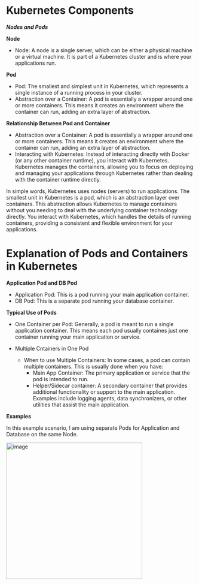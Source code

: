 # Kubernetes Components  

<i><b>Nodes and Pods</b></i>  

<b>Node  </b>

  - Node: A node is a single server, which can be either a physical machine or a virtual machine. It is part of a Kubernetes cluster and is where your applications run.

<b>Pod  </b>

- Pod: The smallest and simplest unit in Kubernetes, which represents a single instance of a running process in your cluster.
- Abstraction over a Container: A pod is essentially a wrapper around one or more containers. This means it creates an environment where the container can run, adding an extra layer of abstraction.

<b>Relationship Between Pod and Container   </b>

- Abstraction over a Container: A pod is essentially a wrapper around one or more containers. This means it creates an environment where the container can run, adding an extra layer of abstraction.
- Interacting with Kubernetes: Instead of interacting directly with Docker (or any other container runtime), you interact with Kubernetes. Kubernetes manages the containers, allowing you to focus on deploying and managing your applications through Kubernetes rather than dealing with the container runtime directly.

In simple words, Kubernetes uses nodes (servers) to run applications. The smallest unit in Kubernetes is a pod, which is an abstraction layer over containers. This abstraction allows Kubernetes to manage containers without you needing to deal with the underlying container technology directly. You interact with Kubernetes, which handles the details of running containers, providing a consistent and flexible environment for your applications.  

# Explanation of Pods and Containers in Kubernetes

<b>Application Pod and DB Pod</b>  

- Application Pod: This is a pod running your main application container.
- DB Pod: This is a separate pod running your database container.  

<b>Typical Use of Pods</b>  

- One Container per Pod: Generally, a pod is meant to run a single application container. This means each pod usually containes just one container running your main application or service.

- Multiple Cntainers in One Pod
    - When to use Multiple Containers: In some cases, a pod can contain multiple containers. This is usually done when you have:
      - Main App Container: The primary application or service that the pod is intended to run.
      - Helper/Sidecar container: A secondary container that provides additional functionality or support to the main application. Examples include logging agents, data synchronizers, or other utilities that assist the main application.

<b>Examples</b>

In this example scenario, I am using separate Pods for Application and Database on the same Node.  

<img width="364" alt="image" src="https://github.com/user-attachments/assets/4f9f2e47-b9a4-4533-b308-eb3076503b24">






